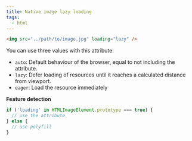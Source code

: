 ```yaml
---
title: Native image lazy loading
tags:
  - html
---
```


```html
<img src="../path/to/image.jpg" loading="lazy" />
```

You can use three values with this attribute:

- `auto`: Default behaviour of the browser, equal to not including the attribute.
- `lazy`: Defer loading of resources until it reaches a calculated distance from viewport.
- `eager`: Load the resource immediately

**Feature detection**

```js
if ('loading' in HTMLImageElement.prototype === true) {
  // use the attribute
} else {
  // use polyfill
}
```

